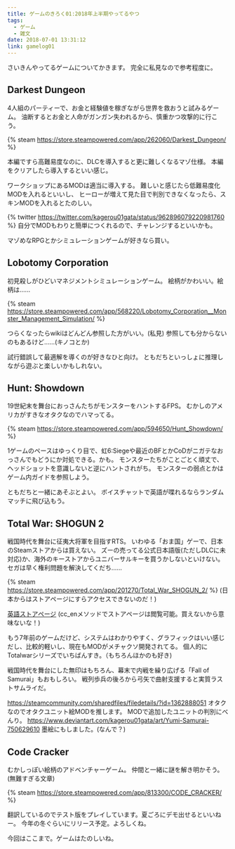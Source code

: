 ```yaml
---
title: ゲームのきろく01:2018年上半期やってるやつ
tags:
  - ゲーム
  - 雑文
date: 2018-07-01 13:31:12
link: gamelog01
---
```

さいきんやってるゲームについてかきます。
完全に私見なので参考程度に。
<!-- more -->

## Darkest Dungeon
4人組のパーティーで、お金と経験値を稼ぎながら世界を救おうと試みるゲーム。
油断するとお金と人命がガンガン失われるから、慎重かつ攻撃的に行こう。


{% steam https://store.steampowered.com/app/262060/Darkest_Dungeon/ %}


本編ですら高難易度なのに、DLCを導入すると更に難しくなるマゾ仕様。
本編をクリアしたら導入するといい感じ。

ワークショップにあるMODは適当に導入する。
難しいと感じたら低難易度化MODを入れるといいし、
ヒーローが増えて見た目で判別できなくなったら、スキンMODを入れるとたのしい。


{% twitter https://twitter.com/kagerou01gata/status/962896079220981760 %}
自分でMODもわりと簡単につくれるので、チャレンジするといいかも。

マゾめなRPGとかシミュレーションゲームが好きなら買い。






## Lobotomy Corporation
初見殺しがひどいマネジメントシミュレーションゲーム。
絵柄がかわいい。絵柄は……


{% steam https://store.steampowered.com/app/568220/Lobotomy_Corporation__Monster_Management_Simulation/ %}


つらくなったらwikiはどんどん参照した方がいい。(私見)
参照しても分からないのもあるけど……(キノコとか)

試行錯誤して最適解を導くのが好きなひと向け。
ともだちといっしょに推理しながら遊ぶと楽しいかもしれない。






## Hunt: Showdown
19世紀末を舞台におっさんたちがモンスターをハントするFPS。
むかしのアメリカがすきなオタクなのでハマってる。


{% steam https://store.steampowered.com/app/594650/Hunt_Showdown/ %}


1ゲームのペースはゆっくり目で、虹6:Siegeや最近のBFとかCoDがニガテなおっさんでもどうにか対処できる。かも。
モンスターたちがことごとく頑丈で、ヘッドショットを意識しないと逆にハントされがち。
モンスターの弱点とかはゲーム内ガイドを参照しよう。

ともだちと一緒にあそぶとよい。
ボイスチャットで英語が喋れるならランダムマッチに飛び込もう。






## Total War: SHOGUN 2
戦国時代を舞台に征夷大将軍を目指すRTS。
いわゆる「おま国」ゲーで、日本のSteamストアからは買えない。
ズーの売ってる公式日本語版(ただしDLCに未対応)か、海外のキーストアからユニバーサルキーを買うかしないといけない。
セガは早く権利問題を解決してくだち……


{% steam https://store.steampowered.com/app/201270/Total_War_SHOGUN_2/ %}
(日本からはストアページにすらアクセスできないのだ！)


 [英語ストアページ](https://store.steampowered.com/app/201270/Total_War_SHOGUN_2/?cc=us)
 (cc_enメソッドでストアページは閲覧可能。買えないから意味ないな！)

 もう7年前のゲームだけど、システムはわかりやすく、グラフィックはいい感じだし、比較的軽いし、現在もMODがメチャクソ開発されてる。
 個人的にTotalwarシリーズでいちばんすき。（もちろんほかのも好き)

 戦国時代を舞台にした無印はもちろん、幕末で内戦を繰り広げる「Fall of Samurai」もおもしろい。
 戦列歩兵の後ろから弓矢で曲射支援すると実質ラストサムライだ。

https://steamcommunity.com/sharedfiles/filedetails/?id=1362888051
オタクなのでオタクユニット絵MODを推します。
MODで追加したユニットの判別にべんり。
https://www.deviantart.com/kagerou01gata/art/Yumi-Samurai-750629610
墨絵にもしました。(なんで？)






## Code Cracker

むかしっぽい絵柄のアドベンチャーゲーム。
仲間と一緒に謎を解き明かそう。(無難すぎる文章)


{% steam https://store.steampowered.com/app/813300/CODE_CRACKER/ %}


翻訳しているのでテスト版をプレイしています。夏ごろにデモ出せるといいねー。
今年の冬ぐらいにリリース予定。よろしくね。




今回はここまで。ゲームはたのしいね。